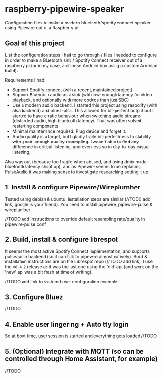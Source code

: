 # raspberry-pipewire-speaker
Configuration files to make a modern bluetooth/spotify connect speaker using Pipewire out of a Raspberry pi.

## Goal of this project

List the configuration steps I had to go through / files I needed to configure in order to make a Bluetooth sink / Spotify Connect receiver out of a raspberry pi (or in my case, a chinese Android box using a custom Armbian build).

Requirements I had:
- Support Spotify connect (with a recent, maintained project)
- Support Bluetooth audio as a sink (with low-enough latency for video playback, and optionally with more codecs than just SBC)
- Use a modern audio backend. I started this project using raspotify (with alsa backend) and bluez-alsa. This allowed for bit-perfect output but I started to have erratic behaviour when switching audio streams (distorded audio, high bluetooth latency). That was often solved restarting components
- Minimal maintenance required. Plug device and forget it.
- Audio quality is a target, but I gladly trade bit-perfectness to stability with good-enough quality resampling. I wasn't able to find any difference in critical listening, and even less so in day-to-day casual listening.

Alsa was out (because too fragile when abused, and using dmix made bluetooth latency shoot up), and as Pipewire seems to be replacing PulseAudio it was making sense to investigate researching setting it up.

## 1. Install & configure Pipewire/Wireplumber

Tested using debian & ubuntu, installation steps are similar (//TODO add link, google is your friend). You need to install pipewire, pipewire-pulse & wireplumber

//TODO add instructions to override default resampling rate/quality in pipewire-pulse.conf

## 2. Build, install & configure librespot

It seems the most active Spotify Connect implementation, and supports pulseaudio backend (so it can talk to pipewire almost natively). Build & installation instructions are on the Librespot repo (//TODO add link). I use the `v0.4.2` release as it was the last one using the 'old' api (and work on the 'new' api was a bit fresh at time of writing).

//TODO add link to systemd user configuration example

## 3. Configure Bluez

//TODO

## 4. Enable user lingering + Auto tty login

So at boot time, user session is started and everything gets loaded
//TODO

## 5. (Optional) Integrate with MQTT (so can be controlled through Home Assistant, for example)

//TODO
